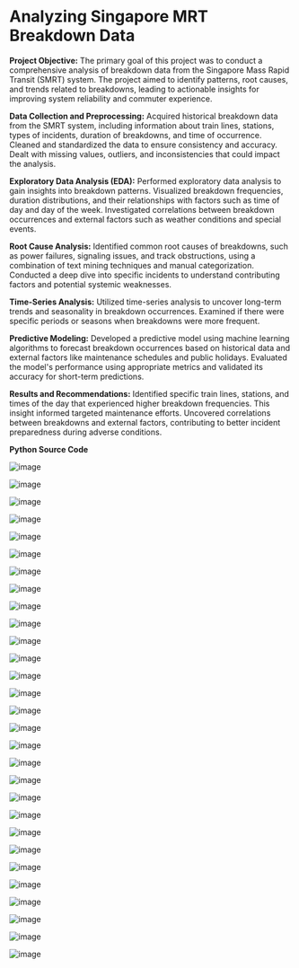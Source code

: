 # Analyzing Singapore MRT Breakdown Data

**Project Objective:**
The primary goal of this project was to conduct a comprehensive analysis of breakdown data from the Singapore Mass Rapid Transit (SMRT) system. The project aimed to identify patterns, root causes, and trends related to breakdowns, leading to actionable insights for improving system reliability and commuter experience.

**Data Collection and Preprocessing:**
Acquired historical breakdown data from the SMRT system, including information about train lines, stations, types of incidents, duration of breakdowns, and time of occurrence.
Cleaned and standardized the data to ensure consistency and accuracy. Dealt with missing values, outliers, and inconsistencies that could impact the analysis.

**Exploratory Data Analysis (EDA):**
Performed exploratory data analysis to gain insights into breakdown patterns. Visualized breakdown frequencies, duration distributions, and their relationships with factors such as time of day and day of the week.
Investigated correlations between breakdown occurrences and external factors such as weather conditions and special events.

**Root Cause Analysis:**
Identified common root causes of breakdowns, such as power failures, signaling issues, and track obstructions, using a combination of text mining techniques and manual categorization.
Conducted a deep dive into specific incidents to understand contributing factors and potential systemic weaknesses.

**Time-Series Analysis:**
Utilized time-series analysis to uncover long-term trends and seasonality in breakdown occurrences. Examined if there were specific periods or seasons when breakdowns were more frequent.

**Predictive Modeling:**
Developed a predictive model using machine learning algorithms to forecast breakdown occurrences based on historical data and external factors like maintenance schedules and public holidays.
Evaluated the model's performance using appropriate metrics and validated its accuracy for short-term predictions.

**Results and Recommendations:**
Identified specific train lines, stations, and times of the day that experienced higher breakdown frequencies. This insight informed targeted maintenance efforts.
Uncovered correlations between breakdowns and external factors, contributing to better incident preparedness during adverse conditions.

**Python Source Code**


![image](https://github.com/jayanth002/Projects/assets/32224793/ab1833b8-cb48-4d6c-b8aa-72cd935d5109)

![image](https://github.com/jayanth002/Projects/assets/32224793/1d7506a1-9b87-42ef-b535-bed99a5b8114)

![image](https://github.com/jayanth002/Projects/assets/32224793/feec21e2-058c-4feb-914d-62c71f1b50f4)

![image](https://github.com/jayanth002/Projects/assets/32224793/132f5c1f-f087-4366-a0ed-f06717fe8f19)

![image](https://github.com/jayanth002/Projects/assets/32224793/a68232ed-aa1f-4b7a-b0ac-f062344b337c)


![image](https://github.com/jayanth002/Projects/assets/32224793/5b8ae4ac-b7e8-4e44-a38b-d86f9671d80e)

![image](https://github.com/jayanth002/Projects/assets/32224793/1f1aa3a3-6fb0-47d3-82c9-ba4bcb332774)

![image](https://github.com/jayanth002/Projects/assets/32224793/4400ca02-a187-404c-8193-90b85ff48118)

![image](https://github.com/jayanth002/Projects/assets/32224793/5b7de84c-7165-43bc-b755-273978aba2ae)

![image](https://github.com/jayanth002/Projects/assets/32224793/da5c565d-25a3-47aa-8935-30c97ef002f5)


![image](https://github.com/jayanth002/Projects/assets/32224793/14faaa58-6865-44a4-82f0-39f4df60a049)

![image](https://github.com/jayanth002/Projects/assets/32224793/bc8c4964-3211-4894-9efb-2c66be601652)


![image](https://github.com/jayanth002/Projects/assets/32224793/c2cdc9e9-927a-4fb8-889b-781d9e0fba29)


![image](https://github.com/jayanth002/Projects/assets/32224793/25a6490d-a32b-4005-bbfd-43c6915a4c99)


![image](https://github.com/jayanth002/Projects/assets/32224793/81278d5c-8c9f-41bd-9b7e-3305d9f9e14f)

![image](https://github.com/jayanth002/Projects/assets/32224793/6ba9331c-8bab-4f22-a74f-4f1ec36a7c20)

![image](https://github.com/jayanth002/Projects/assets/32224793/b104acf4-b677-4fd2-a882-bb49db4da4d5)


![image](https://github.com/jayanth002/Projects/assets/32224793/6239fb39-91d4-410c-bbb5-353074751b9c)


![image](https://github.com/jayanth002/Projects/assets/32224793/54a3d049-54d8-4275-b56d-9a7760b1322f)


![image](https://github.com/jayanth002/Projects/assets/32224793/23cbdcef-2ed8-4c91-876f-98b5148f8e49)

![image](https://github.com/jayanth002/Projects/assets/32224793/76df8d77-b42e-4349-842c-42c64e15578a)

![image](https://github.com/jayanth002/Projects/assets/32224793/a78d1c73-ef51-476f-acd3-42ff83ebb0c5)


![image](https://github.com/jayanth002/Projects/assets/32224793/506cccb2-c328-4360-ae21-08323fccaf59)


![image](https://github.com/jayanth002/Projects/assets/32224793/2737874f-9a04-46d3-b75d-1befc3872c49)


![image](https://github.com/jayanth002/Projects/assets/32224793/56c63518-2c95-4120-ab62-75bda207daef)


![image](https://github.com/jayanth002/Projects/assets/32224793/4bd306a6-56f5-4178-93cd-be8a7e18f3c8)


![image](https://github.com/jayanth002/Projects/assets/32224793/8c200c60-c57a-47e5-bb50-8147b06e0a9d)


![image](https://github.com/jayanth002/Projects/assets/32224793/6e5807b7-f75b-4f2f-abd2-f4ceb3367cd8)


![image](https://github.com/jayanth002/Projects/assets/32224793/0323c5fd-f96d-475c-bdc3-497c000252e4)


